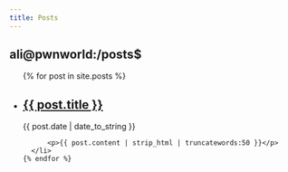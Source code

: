```yaml
---
title: Posts
---
```


## ali@pwnworld:/posts$

<ul>
    {% for post in site.posts %}
      <li>
          <h2><a href="{{ post.url | prepend: site.baseurl | replace: '//', '/' }}">{{ post.title }}</a></h2>
          <time datetime="{{ post.date | date_to_xmlschema }}">{{ post.date | date_to_string }}</time>
        
          <p>{{ post.content | strip_html | truncatewords:50 }}</p>
      </li>
    {% endfor %}
</ul>

<!-- This loops through the paginated posts -->
<!-- {% for post in paginator.posts %}
  <h1><a href="{{ post.url }}">{{ post.title }}</a></h1>
  <p class="author">
    <span class="date">{{ post.date }}</span>
  </p>
  <div class="content">
    {{ post.content }}
  </div>
{% endfor %}

<!-- Pagination links -->
<!-- <div class="pagination">
  {% if paginator.previous_page %}
    <a href="{{ paginator.previous_page_path }}" class="previous">
      Previous
    </a>
  {% else %}
    <span class="previous">Previous</span>
  {% endif %}
  <span class="page_number ">
    Page: {{ paginator.page }} of {{ paginator.total_pages }}
  </span>
  {% if paginator.next_page %}
    <a href="{{ paginator.next_page_path }}" class="next">Next</a>
  {% else %}
    <span class="next ">Next</span>
  {% endif %}
</div> --> 